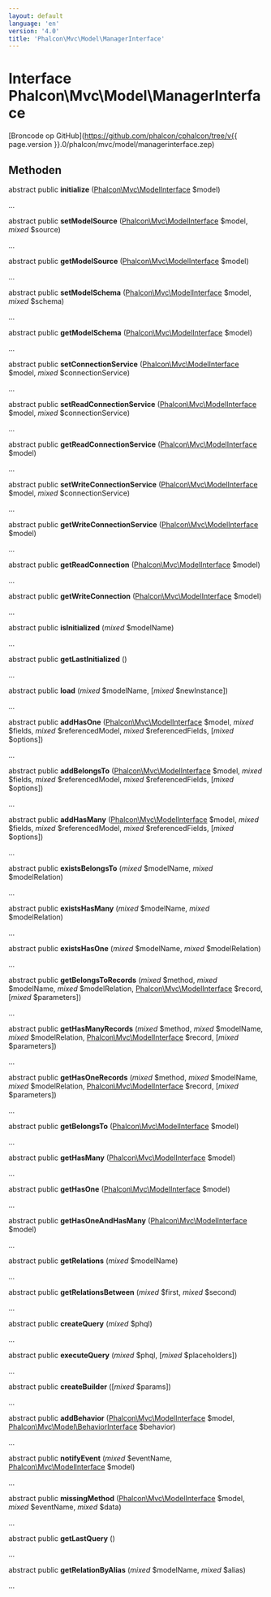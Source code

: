 ```yaml
---
layout: default
language: 'en'
version: '4.0'
title: 'Phalcon\Mvc\Model\ManagerInterface'
---
```


# Interface **Phalcon\Mvc\Model\ManagerInterface**

[Broncode op GitHub](https://github.com/phalcon/cphalcon/tree/v{{ page.version }}.0/phalcon/mvc/model/managerinterface.zep)

## Methoden

abstract public **initialize** ([Phalcon\Mvc\ModelInterface](Phalcon_Mvc_ModelInterface) $model)

...

abstract public **setModelSource** ([Phalcon\Mvc\ModelInterface](Phalcon_Mvc_ModelInterface) $model, *mixed* $source)

...

abstract public **getModelSource** ([Phalcon\Mvc\ModelInterface](Phalcon_Mvc_ModelInterface) $model)

...

abstract public **setModelSchema** ([Phalcon\Mvc\ModelInterface](Phalcon_Mvc_ModelInterface) $model, *mixed* $schema)

...

abstract public **getModelSchema** ([Phalcon\Mvc\ModelInterface](Phalcon_Mvc_ModelInterface) $model)

...

abstract public **setConnectionService** ([Phalcon\Mvc\ModelInterface](Phalcon_Mvc_ModelInterface) $model, *mixed* $connectionService)

...

abstract public **setReadConnectionService** ([Phalcon\Mvc\ModelInterface](Phalcon_Mvc_ModelInterface) $model, *mixed* $connectionService)

...

abstract public **getReadConnectionService** ([Phalcon\Mvc\ModelInterface](Phalcon_Mvc_ModelInterface) $model)

...

abstract public **setWriteConnectionService** ([Phalcon\Mvc\ModelInterface](Phalcon_Mvc_ModelInterface) $model, *mixed* $connectionService)

...

abstract public **getWriteConnectionService** ([Phalcon\Mvc\ModelInterface](Phalcon_Mvc_ModelInterface) $model)

...

abstract public **getReadConnection** ([Phalcon\Mvc\ModelInterface](Phalcon_Mvc_ModelInterface) $model)

...

abstract public **getWriteConnection** ([Phalcon\Mvc\ModelInterface](Phalcon_Mvc_ModelInterface) $model)

...

abstract public **isInitialized** (*mixed* $modelName)

...

abstract public **getLastInitialized** ()

...

abstract public **load** (*mixed* $modelName, [*mixed* $newInstance])

...

abstract public **addHasOne** ([Phalcon\Mvc\ModelInterface](Phalcon_Mvc_ModelInterface) $model, *mixed* $fields, *mixed* $referencedModel, *mixed* $referencedFields, [*mixed* $options])

...

abstract public **addBelongsTo** ([Phalcon\Mvc\ModelInterface](Phalcon_Mvc_ModelInterface) $model, *mixed* $fields, *mixed* $referencedModel, *mixed* $referencedFields, [*mixed* $options])

...

abstract public **addHasMany** ([Phalcon\Mvc\ModelInterface](Phalcon_Mvc_ModelInterface) $model, *mixed* $fields, *mixed* $referencedModel, *mixed* $referencedFields, [*mixed* $options])

...

abstract public **existsBelongsTo** (*mixed* $modelName, *mixed* $modelRelation)

...

abstract public **existsHasMany** (*mixed* $modelName, *mixed* $modelRelation)

...

abstract public **existsHasOne** (*mixed* $modelName, *mixed* $modelRelation)

...

abstract public **getBelongsToRecords** (*mixed* $method, *mixed* $modelName, *mixed* $modelRelation, [Phalcon\Mvc\ModelInterface](Phalcon_Mvc_ModelInterface) $record, [*mixed* $parameters])

...

abstract public **getHasManyRecords** (*mixed* $method, *mixed* $modelName, *mixed* $modelRelation, [Phalcon\Mvc\ModelInterface](Phalcon_Mvc_ModelInterface) $record, [*mixed* $parameters])

...

abstract public **getHasOneRecords** (*mixed* $method, *mixed* $modelName, *mixed* $modelRelation, [Phalcon\Mvc\ModelInterface](Phalcon_Mvc_ModelInterface) $record, [*mixed* $parameters])

...

abstract public **getBelongsTo** ([Phalcon\Mvc\ModelInterface](Phalcon_Mvc_ModelInterface) $model)

...

abstract public **getHasMany** ([Phalcon\Mvc\ModelInterface](Phalcon_Mvc_ModelInterface) $model)

...

abstract public **getHasOne** ([Phalcon\Mvc\ModelInterface](Phalcon_Mvc_ModelInterface) $model)

...

abstract public **getHasOneAndHasMany** ([Phalcon\Mvc\ModelInterface](Phalcon_Mvc_ModelInterface) $model)

...

abstract public **getRelations** (*mixed* $modelName)

...

abstract public **getRelationsBetween** (*mixed* $first, *mixed* $second)

...

abstract public **createQuery** (*mixed* $phql)

...

abstract public **executeQuery** (*mixed* $phql, [*mixed* $placeholders])

...

abstract public **createBuilder** ([*mixed* $params])

...

abstract public **addBehavior** ([Phalcon\Mvc\ModelInterface](Phalcon_Mvc_ModelInterface) $model, [Phalcon\Mvc\Model\BehaviorInterface](Phalcon_Mvc_Model_BehaviorInterface) $behavior)

...

abstract public **notifyEvent** (*mixed* $eventName, [Phalcon\Mvc\ModelInterface](Phalcon_Mvc_ModelInterface) $model)

...

abstract public **missingMethod** ([Phalcon\Mvc\ModelInterface](Phalcon_Mvc_ModelInterface) $model, *mixed* $eventName, *mixed* $data)

...

abstract public **getLastQuery** ()

...

abstract public **getRelationByAlias** (*mixed* $modelName, *mixed* $alias)

...